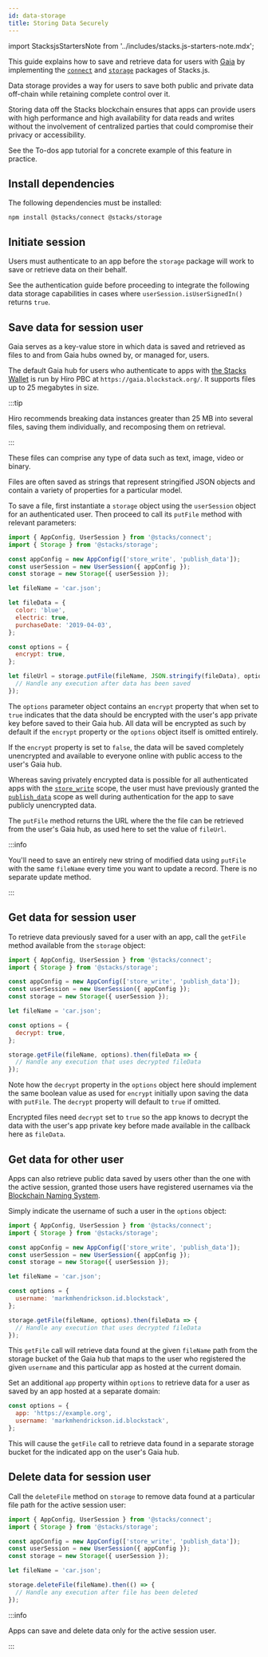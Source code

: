 ```yaml
---
id: data-storage
title: Storing Data Securely
---
```


import StacksjsStartersNote from '../includes/stacks.js-starters-note.mdx';

<StacksjsStartersNote/>

This guide explains how to save and retrieve data for users with [Gaia](https://docs.stacks.co/build-apps/references/gaia) by implementing the [`connect`](https://github.com/hirosystems/connect/) and [`storage`](https://stacks.js.org/modules/storage.html) packages of Stacks.js.

Data storage provides a way for users to save both public and private data off-chain while retaining complete control over it.

Storing data off the Stacks blockchain ensures that apps can provide users with high performance and high availability for data reads and writes without the involvement of centralized parties that could compromise their privacy or accessibility.

See the To-dos app tutorial for a concrete example of this feature in practice.

## Install dependencies

The following dependencies must be installed:

```
npm install @stacks/connect @stacks/storage
```

## Initiate session

Users must authenticate to an app before the `storage` package will work to save or retrieve data on their behalf.

See the authentication guide before proceeding to integrate the following data storage capabilities in cases where `userSession.isUserSignedIn()` returns `true`.

## Save data for session user

Gaia serves as a key-value store in which data is saved and retrieved as files to and from Gaia hubs owned by, or managed for, users.

The default Gaia hub for users who authenticate to apps with [the Stacks Wallet](https://www.hiro.so/wallet/install-web) is run by Hiro PBC at `https://gaia.blockstack.org/`. It supports files up to 25 megabytes in size.

:::tip

Hiro recommends breaking data instances greater than 25 MB into several files, saving them individually, and recomposing them on retrieval.

:::

These files can comprise any type of data such as text, image, video or binary.

Files are often saved as strings that represent stringified JSON objects and contain a variety of properties for a particular model.

To save a file, first instantiate a `storage` object using the `userSession` object for an authenticated user. Then proceed to call its `putFile` method with relevant parameters:

```js
import { AppConfig, UserSession } from '@stacks/connect';
import { Storage } from '@stacks/storage';

const appConfig = new AppConfig(['store_write', 'publish_data']);
const userSession = new UserSession({ appConfig });
const storage = new Storage({ userSession });

let fileName = 'car.json';

let fileData = {
  color: 'blue',
  electric: true,
  purchaseDate: '2019-04-03',
};

const options = {
  encrypt: true,
};

let fileUrl = storage.putFile(fileName, JSON.stringify(fileData), options).then(() => {
  // Handle any execution after data has been saved
});
```

The `options` parameter object contains an `encrypt` property that when set to `true` indicates that the data should be encrypted with the user's app private key before saved to their Gaia hub. All data will be encrypted as such by default if the `encrypt` property or the `options` object itself is omitted entirely.

If the `encrypt` property is set to `false`, the data will be saved completely unencrypted and available to everyone online with public access to the user's Gaia hub.

Whereas saving privately encrypted data is possible for all authenticated apps with the [`store_write`](https://stacks.js.org/enums/auth.AuthScope.html#store_write) scope, the user must have previously granted the [`publish_data`](https://stacks.js.org/enums/auth.AuthScope.html#publish_data) scope as well during authentication for the app to save publicly unencrypted data.

The `putFile` method returns the URL where the the file can be retrieved from the user's Gaia hub, as used here to set the value of `fileUrl`.

:::info

You'll need to save an entirely new string of modified data using `putFile` with the same `fileName` every time you want to update a record. There is no separate update method.

:::

## Get data for session user

To retrieve data previously saved for a user with an app, call the `getFile` method available from the `storage` object:

```js
import { AppConfig, UserSession } from '@stacks/connect';
import { Storage } from '@stacks/storage';

const appConfig = new AppConfig(['store_write', 'publish_data']);
const userSession = new UserSession({ appConfig });
const storage = new Storage({ userSession });

let fileName = 'car.json';

const options = {
  decrypt: true,
};

storage.getFile(fileName, options).then(fileData => {
  // Handle any execution that uses decrypted fileData
});
```

Note how the `decrypt` property in the `options` object here should implement the same boolean value as used for `encrypt` initially upon saving the data with `putFile`. The `decrypt` property will default to `true` if omitted.

Encrypted files need `decrypt` set to `true` so the app knows to decrypt the data with the user's app private key before made available in the callback here as `fileData`.

## Get data for other user

Apps can also retrieve public data saved by users other than the one with the active session, granted those users have registered usernames via the [Blockchain Naming System](https://docs.stacks.co/build-apps/references/bns).

Simply indicate the username of such a user in the `options` object:

```js
import { AppConfig, UserSession } from '@stacks/connect';
import { Storage } from '@stacks/storage';

const appConfig = new AppConfig(['store_write', 'publish_data']);
const userSession = new UserSession({ appConfig });
const storage = new Storage({ userSession });

let fileName = 'car.json';

const options = {
  username: 'markmhendrickson.id.blockstack',
};

storage.getFile(fileName, options).then(fileData => {
  // Handle any execution that uses decrypted fileData
});
```

This `getFile` call will retrieve data found at the given `fileName` path from the storage bucket of the Gaia hub that maps to the user who registered the given `username` and this particular app as hosted at the current domain.

Set an additional `app` property within `options` to retrieve data for a user as saved by an app hosted at a separate domain:

```js
const options = {
  app: 'https://example.org',
  username: 'markmhendrickson.id.blockstack',
};
```

This will cause the `getFile` call to retrieve data found in a separate storage bucket for the indicated app on the user's Gaia hub.

## Delete data for session user

Call the `deleteFile` method on `storage` to remove data found at a particular file path for the active session user:

```js
import { AppConfig, UserSession } from '@stacks/connect';
import { Storage } from '@stacks/storage';

const appConfig = new AppConfig(['store_write', 'publish_data']);
const userSession = new UserSession({ appConfig });
const storage = new Storage({ userSession });

let fileName = 'car.json';

storage.deleteFile(fileName).then(() => {
  // Handle any execution after file has been deleted
});
```

:::info

Apps can save and delete data only for the active session user.

:::
